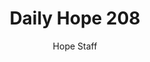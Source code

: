 ---
image: /assets/img/daily-hope-default-artwork.png
title: Daily Hope 208
number: 208
categories:
  - Daily Hope
author: Hope Staff
notes: Daily Hope 208
embed: >-
  <iframe style="border-radius:12px" src="https://open.spotify.com/embed/episode/1DbR7mujlrbKMTgaeR3QTe?utm_source=generator" width="100%" height="152" frameBorder="0" allowfullscreen="" allow="autoplay; clipboard-write; encrypted-media; fullscreen; picture-in-picture" loading="lazy"></iframe>
---